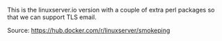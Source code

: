This is the linuxserver.io version with a couple of extra perl packages so that we can support TLS email.

Source: https://hub.docker.com/r/linuxserver/smokeping
